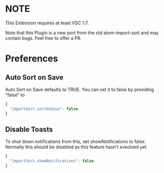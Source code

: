 # NOTE
This Extension requires at least VSC 1.7.

Note that this Plugin is a new port from the old atom-import-sort and may
contain bugs. Feel free to offer a PR.

# Preferences
## Auto Sort on Save
Auto Sort on Save defaults to TRUE. You can set it to false by providing "false" to

```typescript
{
  "importSort.sortOnSave": false
}
```

## Disable Toasts
To shut down notifications from this, set showNotifications to false.
Normally this should be disabled as this feature hasn't eveolved yet.

```typescript
{
  "importSort.showNotifications": false
}
```